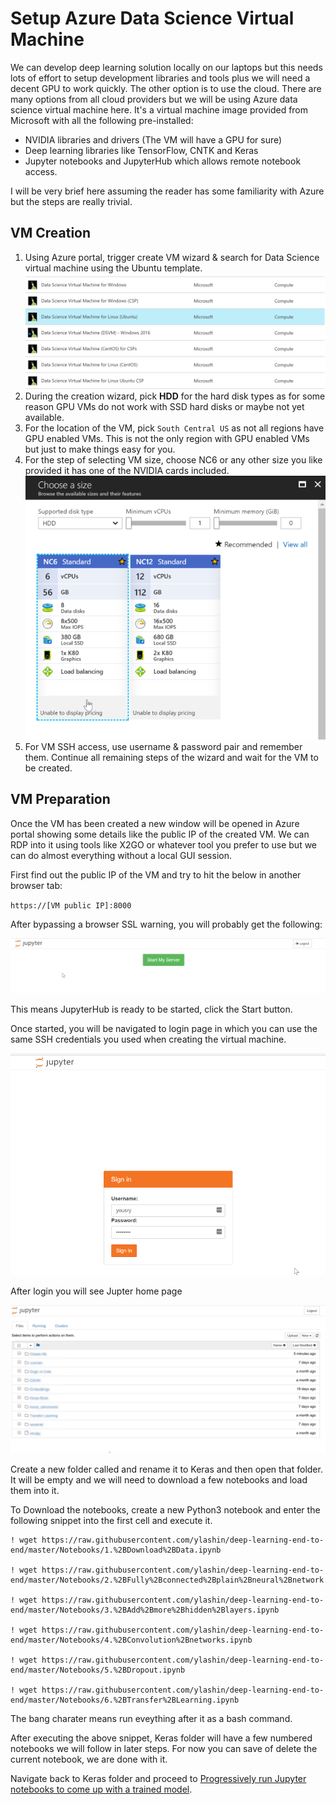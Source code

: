 # Setup Azure Data Science Virtual Machine

We can develop deep learning solution locally on our laptops but this needs lots of effort to setup development libraries and tools plus we will need a decent GPU to work quickly. The other option is to use the cloud. There are many options from all cloud providers but we will be using Azure data science virtual machine here. It's a virtual machine image provided from Microsoft with all the following pre-installed:

* NVIDIA libraries and drivers (The VM will have a GPU for sure)
* Deep learning libraries like TensorFlow, CNTK and Keras
* Jupyter notebooks and JupyterHub which allows remote notebook access.

I will be very brief here assuming the reader has some familiarity with Azure but the steps are really trivial.

## VM Creation
1. Using Azure portal, trigger create VM wizard & search for Data Science virtual machine using the Ubuntu template.
![data-science-vm](/images/data-science-vm.png)
1. During the creation wizard, pick **HDD** for the hard disk types as for some reason GPU VMs 
do not work with SSD hard disks or maybe not yet available.
1. For the location of the VM, pick `South Central US` as not all regions have GPU enabled VMs.
   This is not the only region with GPU enabled VMs but just to make things easy for you.
1. For the step of selecting VM size, choose NC6 or any other size you like provided it has one of the NVIDIA cards included.
![choose-vm-size](/images/choose-vm-size.png)
1. For VM SSH access, use username & password pair and remember them. Continue all remaining steps of the wizard and wait for the VM to be created.
 
## VM Preparation

Once the VM has been created a new window will be opened in Azure portal showing some details like the public IP of the created VM. We can RDP into it using tools like X2GO or whatever tool you prefer to use but we can do almost everything without a local GUI session.

First find out the public IP of the VM and try to hit the below in another browser tab:

`https://[VM public IP]:8000`

After bypassing a browser SSL warning, you will probably get the following:

![jupyter-hub-init](/images/jupyter-hub-init.png)

This means JupyterHub is ready to be started, click the Start button.

Once started, you will be navigated to login page in which you can use the same SSH credentials you used when creating the virtual machine.

![jupyter-hub-login](/images/jupyter-hub-login.png)


After login you will see Jupter home page

![jupyter-homepgae.png](/images/jupyter-homepgae.png)

Create a new folder called and rename it to Keras and then open that folder.
It will be empty and we will need to download a few notebooks and load them into it.

To Download the notebooks, create a new Python3 notebook and enter the following snippet into the first cell and execute it.

```
! wget https://raw.githubusercontent.com/ylashin/deep-learning-end-to-end/master/Notebooks/1.%2BDownload%2BData.ipynb

! wget https://raw.githubusercontent.com/ylashin/deep-learning-end-to-end/master/Notebooks/2.%2BFully%2Bconnected%2Bplain%2Bneural%2Bnetwork.ipynb

! wget https://raw.githubusercontent.com/ylashin/deep-learning-end-to-end/master/Notebooks/3.%2BAdd%2Bmore%2Bhidden%2Blayers.ipynb

! wget https://raw.githubusercontent.com/ylashin/deep-learning-end-to-end/master/Notebooks/4.%2BConvolution%2Bnetworks.ipynb
 
! wget https://raw.githubusercontent.com/ylashin/deep-learning-end-to-end/master/Notebooks/5.%2BDropout.ipynb

! wget https://raw.githubusercontent.com/ylashin/deep-learning-end-to-end/master/Notebooks/6.%2BTransfer%2BLearning.ipynb
```

The bang charater means run eveything after it as a bash command.

After executing the above snippet, Keras folder will have a few numbered notebooks we will follow in later steps. For now you can save of delete the current notebook, we are done with it.

Navigate back to Keras folder and proceed to [Progressively run Jupyter notebooks to come up with a trained model](2.RunJupyterNotebook.md).